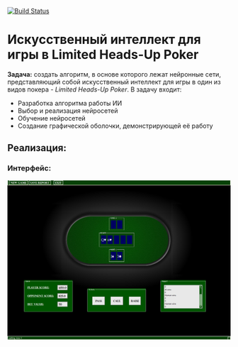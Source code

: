 ﻿[![Build Status](https://travis-ci.org/AKnuazev/poker_neural_network.svg?branch=master)](https://travis-ci.org/AKnuazev/poker_neural_network)
# Искусственный интеллект для игры в Limited Heads-Up Poker
**Задача:** создать алгоритм, в основе которого лежат нейронные сети, представляющий собой искусственный интеллект для игры в один из видов покера - *Limited Heads-Up Poker*.
В задачу входит:
- Разработка алгоритма работы ИИ
- Выбор и реализация нейросетей
- Обучение нейросетей
- Создание графической оболочки, демонстрирующей её работу
## Реализация:
### Интерфейс:

![User Interface](images/gui_screenshot.png)
